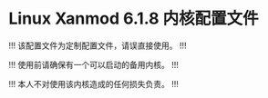# Linux Xanmod 6.1.8 内核配置文件

!!! 该配置文件为定制配置文件，请误直接使用。 !!!

!!! 使用前请确保有一个可以启动的备用内核。 !!!

!!! 本人不对使用该内核造成的任何损失负责。 !!!


